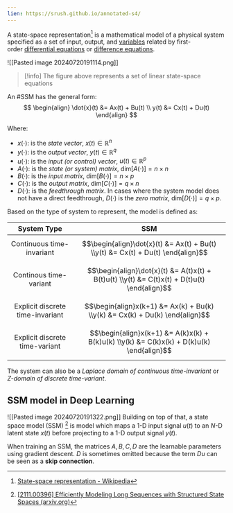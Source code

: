 ```yaml
---
lien: https://srush.github.io/annotated-s4/
---
```

A state-space representation[^1] is a mathematical model of a physical system specified as a set of input, output, and [variables](https://en.wikipedia.org/wiki/Variable_(mathematics) "Variable (mathematics)") related by first-order [differential equations](https://en.wikipedia.org/wiki/Differential_equation "Differential equation") or [difference equations](https://en.wikipedia.org/wiki/Difference_equation "Difference equation").

![[Pasted image 20240720191114.png]]
>[!info]
>The figure above represents a set of linear state-space equations


An #SSM has the general form:
$$
\begin{align}
\dot{x}(t) &= Ax(t) + Bu(t) \\
y(t) &= Cx(t) + Du(t) \end{align}
$$

Where:
- $x(\cdot)$: is the *state vector*, $x(t) \in \mathbb{R}^n$
- $y(\cdot)$: is the *output vector*, $y(t) \in \mathbb{R}^q$
- $u(\cdot)$: is the *input (or control) vector*, $u(t) \in \mathbb{R}^p$
- $A(\cdot)$: is the *state (or system) matrix*, $\text{dim}[A(\cdot)] = n \times n$
- $B(\cdot)$: is the *input matrix*, $\text{dim}[B(\cdot)] = n \times p$
- $C(\cdot)$: is the *output matrix*, $\text{dim}[C(\cdot)] = q \times n$
- $D(\cdot)$: is the *feedthrough matrix*. In cases where the system model does not have a direct feedthrough, $D(\cdot)$ is the *zero matrix*, $\text{dim}[D(\cdot)] = q \times p$. 

Based on the type of system to represent, the model is defined as:

|           System Type            |                                             SSM                                              |
| :------------------------------: | :------------------------------------------------------------------------------------------: |
|    Continuous time-invariant     |       $$\begin{align}\dot{x}(t) &= Ax(t) + Bu(t) \\y(t) &= Cx(t) + Du(t) \end{align}$$       |
|      Continous time-variant      | $$\begin{align}\dot{x}(t) &= A(t)x(t) + B(t)u(t) \\y(t) &= C(t)x(t) + D(t)u(t) \end{align}$$ |
| Explicit discrete time-invariant |         $$\begin{align}x(k+1) &= Ax(k) + Bu(k) \\y(k) &= Cx(k) + Du(k) \end{align}$$         |
|  Explicit discrete time-variant  |   $$\begin{align}x(k+1) &= A(k)x(k) + B(k)u(k) \\y(k) &= C(k)x(k) + D(k)u(k) \end{align}$$   |

The system can also be a *Laplace domain of continuous time-invariant* or *Z-domain of discrete time-variant*.

## SSM model in Deep Learning
![[Pasted image 20240720191322.png]]
Building on top of that, a state space model (SSM) [^2] is model which maps a 1-D input signal $u(t)$ to an $N$-D latent state $x(t)$ before projecting to a 1-D output signal $y(t)$.

When training an SSM, the matrices $A, B, C, D$ are the learnable parameters using gradient descent. $D$ is sometimes omitted because the term $Du$ can be seen as a **skip connection**.


[^1]: [State-space representation - Wikipedia](https://en.wikipedia.org/wiki/State-space_representation)
[^2]: [[2111.00396] Efficiently Modeling Long Sequences with Structured State Spaces (arxiv.org)](https://arxiv.org/abs/2111.00396)